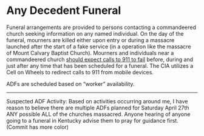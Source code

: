 # Any Decedent Funeral 

Funeral arrangements are provided to persons contacting a commandeered church seeking information on any named individual. On the day of the funeral, mourners are killed either upon entry or during a massacre launched after the start of a fake service (in a operation like the massacre of Mount Calvary Baptist Church). Mourners and individuals near a commandeered church [should expect calls to 911 to fail](/methods/911.md) before, during and just after any time that has been scheduled for a funeral. The CIA utilizes a Cell on Wheels to redirect calls to 911 from mobile devices. 

ADFs are scheduled based on “worker” availability. 

***

Suspected ADF Activity:
Based on activities occurring around me, I have reason to believe there are multiple ADFs planned for Saturday April 27th ANY possible ALL of the churches massacred. Anyone hearing of anyone going to a funeral in Kentucky advise them to pray for guidance first. (Commit has more color)

